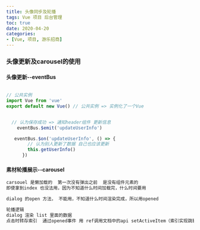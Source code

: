 ```yaml
---
title: 头像同步及轮播
tags: Vue 项目 后台管理
toc: true
date: 2020-04-20
categories:
- [Vue, 项目, 游乐招商]
---
```


### 头像更新及carousel的使用

#### 头像更新--eventBus

```js

// 公共实例
import Vue from 'vue'
export default new Vue() // 公共实例 => 实例化了一个Vue


  // 认为保存成功 => 通知header组件 更新信息
    eventBus.$emit('updateUserInfo')

   eventBus.$on('updateUserInfo', () => {
        // 认为别人更新了数据 自己也应该更新
        this.getUserInfo()
      })
```
#### 素材轮播展示--carousel

```css
carsouel 是懒加载的  第一次没有弹出之前  是没有组件元素的
即使拿到index 也没法用，因为不知道什么时间加载完，什么时间要用

dialog 的open 方法， 不能用，不知道什么时间渲染完成，所以用opened

轮播逻辑
dialog 渲染 list 里面的数据
点击时转存索引  通过opened事件 用 ref调用文档中的api setActiveItem（索引实现跳转）
```
#### 

```js
```
#### 

```js
```
#### 

```js
```